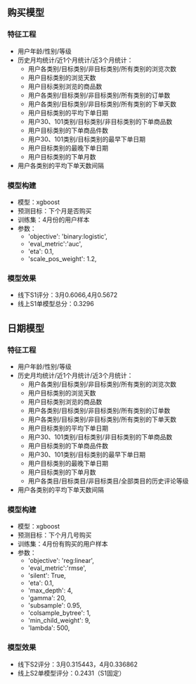 ## 购买模型

### 特征工程

+ 用户年龄/性别/等级
+ 历史月均统计/近1个月统计/近3个月统计：
    + 用户各类别/目标类别/非目标类别/所有类别的浏览次数
    + 用户目标类别的浏览天数
    + 用户目标类别浏览的商品数
    + 用户各类别/目标类别/非目标类别/所有类别的订单数
    + 用户各类别/目标类别/非目标类别/所有类别的下单天数
    + 用户目标类别的平均下单日期
    + 用户30、101类别/目标类别/非目标类别的下单商品数
    + 用户目标类别的下单商品件数
    + 用户30、101类别/目标类别的最早下单日期
    + 用户目标类别的最晚下单日期
    + 用户目标类别的下单月数
+ 用户各类别的平均下单天数间隔

### 模型构建

+ 模型：xgboost
+ 预测目标：下个月是否购买
+ 训练集：4月份的用户样本
+ 参数：
    + 'objective': 'binary:logistic',
    + 'eval_metric':'auc',
    + 'eta': 0.1,
    + 'scale_pos_weight': 1.2,

### 模型效果

+ 线下S1评分：3月0.6066,4月0.5672
+ 线上S1单模型总分：0.3296


## 日期模型

### 特征工程

+ 用户年龄/性别/等级
+ 历史月均统计/近1个月统计/近3个月统计：
    + 用户各类别/目标类别/非目标类别/所有类别的浏览次数
    + 用户目标类别的浏览天数
    + 用户目标类别浏览的商品数
    + 用户各类别/目标类别/非目标类别/所有类别的订单数
    + 用户各类别/目标类别/非目标类别/所有类别的下单天数
    + 用户目标类别的平均下单日期
    + 用户30、101类别/目标类别/非目标类别的下单商品数
    + 用户目标类别的下单商品件数
    + 用户30、101类别/目标类别的最早下单日期
    + 用户目标类别的最晚下单日期
    + 用户目标类别的下单月数
    + 用户各类目/目标类目/非目标类目/全部类目的历史评论等级
+ 用户各类别的平均下单天数间隔

### 模型构建

+ 模型：xgboost
+ 预测目标：下个月几号购买
+ 训练集：4月份有购买的用户样本
+ 参数：
    + 'objective': 'reg:linear',
    + 'eval_metric':'rmse',
    + 'silent': True,
    + 'eta': 0.1,
    + 'max_depth': 4,
    + 'gamma': 20,
    + 'subsample': 0.95,
    + 'colsample_bytree': 1,
    + 'min_child_weight': 9,
    + 'lambda': 500,

### 模型效果

+ 线下S2评分：3月0.315443，4月0.336862
+ 线上S2单模型评分：0.2431（S1固定）
